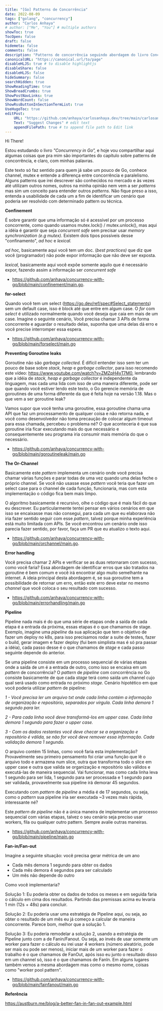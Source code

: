 ```yaml
---
title: "[Go] Patterns de Concorrência"
date: 2022-08-09
tags: ["golang", "concurrency"]
author: "Carlos Anhaya"
# author: ["Me", "You"] # multiple authors
showToc: true
TocOpen: false
draft: false
hidemeta: false
comments: false
description: "Patterns de concorrência seguindo abordagem do livro Concurrency in Go"
canonicalURL: "https://canonical.url/to/page"
disableHLJS: true # to disable highlightjs
disableShare: false
disableHLJS: false
hideSummary: false
searchHidden: true
ShowReadingTime: true
ShowBreadCrumbs: true
ShowPostNavLinks: true
ShowWordCount: false
ShowRssButtonInSectionTermList: true
UseHugoToc: true
editPost:
    URL: "https://github.com/anhaya/carlosanhaya.dev/tree/main/carlosanhaya.dev/content"
    Text: "Suggest Changes" # edit text
    appendFilePath: true # to append file path to Edit link
---
```

Hi There!

Estou estudando o livro *"Concurrency in Go",* e hoje vou compartilhar aqui algumas coisas que pra mim são importantes do capítulo sobre patterns de concorrência, e claro, com minhas palavras.

Este texto só faz sentido para quem já sabe um pouco de Go, conhece channel, mutex e entende a diferença entre concorrência e paralelismo. Alguns patterns que irei descrever são conhecidos no mercado e às vezes até utilizam outros nomes, outros na minha opinião nem vem a ser *patterns* mas sim um conceito para entender outros *patterns.*  Não fique preso a isso, entenda a usabilidade de cada um a fim de identificar um cenário que poderia ser resolvido com determinado pattern ou técnica.


**Confinement**

É sobre garantir que uma informação só é acessível por um processo concorrente, como quando usamos mutex.lock() / mutex.unlock(), mas aqui a idéia é garantir que seja *concurrent safe* sem precisar usar *memory synchronization (e.g mutex).* Existem dois tipos possíveis desse "confinamento", *ad hoc* e *lexical.*

*ad hoc,* basicamente aqui você tem um doc. (*best practices)* que diz que você (programador) não pode expor informação que não deve ser exposta.

*lexical,* basicamente aqui você expõe somente aquilo que é necessário expor, fazendo assim a informação ser *concurrent safe*

- <https://github.com/anhaya/concurrency-with-go/blob/main/confinement/main.go>.

**for-select**

Quando você tem um select (<https://go.dev/ref/spec#Select_statements>) sem um default case, isso é block até que entre em algum case. O *for* com *select* é utilizado normalmente quando você deseja que caia em mais de um case. Imagine o seguinte cenário,  Você precisa chamar 3 APIs de forma concorrente e aguardar o resultado delas, suponha que uma delas dá erro e você precise interromper essa espera. 

- <https://github.com/anhaya/concurrency-with-go/blob/main/forselect/main.go>

**Preventing Goroutine leaks**

Goroutine não são *garbage collected.* É difícil entender isso sem ter um pouco de base sobre *stack*, *heap* e *garbage collector*, para isso recomendo este vídeo: <https://www.youtube.com/watch?v=ZMZpH4yT7M0>, lembrando que a idéia de *stack, heap e garbage collector* é independente da linguagem, mas cada uma lida com isso de uma maneira diferente, pode ser que quando você estiver lendo este texto, o Go gerencie memória de goroutines de uma forma diferente da que é feita hoje na versão 1.18. Mas o que vem a ser goroutine leak?

Vamos supor que você tenha uma goroutine, essa goroutine chama uma API que faz um processamento de qualquer coisa e não retorna nada, e você como desenvolvedor não toma precaução de colocar algum timeout para essa chamada, percebeu o problema né? 	O que aconteceria é que sua goroutine iria ficar executando mais do que necessário e consequentemente seu programa iria consumir mais memória do que o necessário.

- <https://github.com/anhaya/concurrency-with-go/blob/main/goroutineleak/main.go>


**The Or-Channel**

Basicamente este *pattern* implementa um cenário onde você precisa chamar várias funções e parar todas de uma vez quando uma delas feche o próprio channel. Se você não usasse esse *pattern* você teria que fazer um select case para o channel de cada função, funcionaria, mas com esta implementação o código fica bem mais limpo.

O algoritmo basicamente é recursivo, olhe o código que é mais fácil do que eu descrever. Eu particularmente tentei pensar em vários cenários em que isso se encaixasse mas não consegui, para cada um que eu elaborava não iria fazer sentido seguir com esse *pattern*, talvez porque minha experiência está muito limitada com APIs. Se você encontrou um cenário onde isso parecia fazer sentido, por favor, faça um PR que eu atualizo o texto aqui.

- <https://github.com/anhaya/concurrency-with-go/blob/main/orchannel/main.go>.

**Error handling**

Você precisa chamar 2 APIs e verificar se as duas retornaram com sucesso, como você faria?
Essa abordagem de identificar erros que são tratados na goroutine é bem comum e você irá encontrar algo muito semelhante na internet. A ideia principal desta abordagem é, se sua goroutine tem a possibilidade de retornar um erro, então este erro deve estar no mesmo *channel* que você coloca o seu resultado com sucesso.

- <https://github.com/anhaya/concurrency-with-go/blob/main/errorhandling/main.go>

**Pipeline**

Pipeline nada mais é do que uma série de etapas onde a saída de cada etapa é a entrada da próxima, essas etapas é o que chamamos de stage. Exemplo, imagine uma *pipeline* da sua aplicação que tem o objetivo de fazer um deploy no k8s, para isso precisamos rodar a suite de testes, fazer o build, gerar imagem e fazer deploy (fui bem simplista mas é só pra passar a idéia), cada passo desse é o que chamamos de *stage* e cada passo seguinte depende do anterior.

Se uma pipeline consiste em um processo sequencial de várias etapas onde a saída de um é a entrada de outro, como isso se encaixa em um *pattern* de concorrência? O *pattern* de *pipeline* com concorrência no Go consiste basicamente de que cada *stage* terá como saída um channel cujo qual será usado como entrada no próximo *stage*. Cenário hipotético em que você poderia utilizar *pattern* de pipeline:

*1 - Você precisa ler um arquivo txt onde cada linha contém a informação de organização e repositório, separados por vírgula. Cada linha demora 1 segundo para ler.*

*2 - Para cada linha você deve transformá-los em upper case. Cada linha demora 1 segundo para fazer o upper case.*

*3 - Com os dados restantes você deve checar se a organização e repositório é válida, se não for você deve remover essa informação. Cada validação demora 1 segundo.*

O arquivo contém 15 linhas, como você faria esta implementação? Provavelmente seu primeiro pensamento foi criar uma função que lê o arquivo todo e armazena num slice, outra que transforma todo o slice em upper case e outra que valida se organização e repositório são válidos e executá-las de maneira sequencial. Vai funcionar, mas como cada linha leva 1 segundo para ser lida, 1 segundo para ser processada e 1 segundo para ser validada, provavelmente sua pipeline irá demorar 45 segundos.

Executando com *pattern* de *pipeline* a média é de 17 segundos, ou seja, como o *pattern* sua pipeline iria ser executada ~3 vezes mais rápida, interessante né?

Este *pattern de pipeline* não é a única maneira de implementar um processo sequencial com várias etapas, talvez o seu cenário seja preciso usar workers, fila ou qualquer outro pattern. Sempre avalie outras maneiras.

- <https://github.com/anhaya/concurrency-with-go/blob/main/pipeline/main.go>

**Fan-in/Fan-out**

Imagine a seguinte situação: você precisa gerar métrica de um ano

- Cada mês demora 1 segundo para obter os dados
- Cada mês demora 4 segundos para ser calculado
- Um mês não depende do outro

Como você implementaria?

Solução 1: Eu poderia obter os dados de todos os meses e em seguida faria o cálculo em cima dos resultados. Partindo das premissas acima eu levaria 1 min (12s + 48s) para concluir.

Solução 2: Eu poderia usar uma estratégia de Pipeline aqui, ou seja, ao obter o resultado de um mês eu já começo a calcular de maneira concorrente. Parece bom, melhor que a solução 1.

Solução 3: Eu poderia remodelar a solução 2, usando a estratégia de Pipeline junto com a de Fanin/Fanout. Ou seja, ao invés de usar somente um worker para fazer o cálculo eu irei usar 4 workers (número aleatório, pode ser mais ou pode ser menos), iniciar mais de um worker para fazer o trabalho é o que chamamos de FanOut, após isso eu junto o resultado disso em um channel só, isso é o que chamamos de FanIn. Em alguns lugares também vemos a mesma abordagem mas como o mesmo nome, coisas como "worker pool pattern".

- <https://github.com/anhaya/concurrency-with-go/blob/main/fainfanout/main.go>




**Referência**

<https://austburn.me/blog/a-better-fan-in-fan-out-example.html>